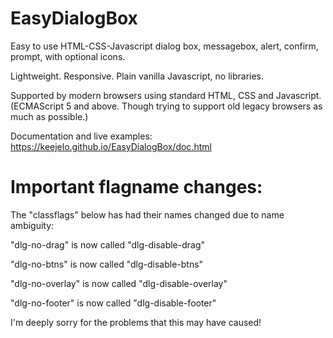 # EasyDialogBox

Easy to use HTML-CSS-Javascript dialog box, messagebox, alert, confirm, prompt, with optional icons.

Lightweight. Responsive. Plain vanilla Javascript, no libraries.

Supported by modern browsers using standard HTML, CSS and Javascript.  
(ECMAScript 5 and above. Though trying to support old legacy browsers as much as possible.)

Documentation and live examples: https://keejelo.github.io/EasyDialogBox/doc.html

#
#

# Important flagname changes:

The "classflags" below has had their names changed due to name ambiguity: 

"dlg-no-drag" is now called "dlg-disable-drag"

"dlg-no-btns" is now called "dlg-disable-btns"

"dlg-no-overlay" is now called "dlg-disable-overlay"

"dlg-no-footer" is now called "dlg-disable-footer"


I'm deeply sorry for the problems that this may have caused!
